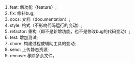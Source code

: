 1. feat: 新功能（feature）;
2. fix: 修补bug;
3. docs: 文档（documentation）;
4. style: 格式（不影响代码运行的变动）;
5. refactor: 重构（即不是新增功能，也不是修改bug的代码变动）;
6. test: 增加测试;
7. chore: 构建过程或辅助工具的变动;
8. send: 上传静态资源;
9. remove: 移除多余文件。
